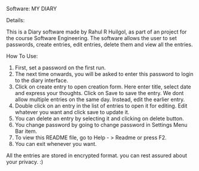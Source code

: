 Software: MY DIARY

Details:

This is a Diary software made by Rahul R Huilgol, as part of an project for the course Software Engineering. 
The software allows the user to set passwords, create entries, edit entries, delete them and view all the entries.

How To Use:
1. First, set a password on the first run.
2. The next time onwards, you will be asked to enter this password to login to the diary interface.
3. Click on create entry to open creation form. Here enter title, select date and express your thoughts. Click on Save to save the entry. We dont allow multiple entries on the same day. Instead, edit the earlier entry.
4. Double click on an entry in the list of entries to open it for editing. Edit whatever you want and click save to update it.
5. You can delete an entry by selecting it and clicking on delete button.
6. You change password by going to change password in Settings Menu Bar item.
7. To view this README file, go to Help - > Readme or press F2.
8. You can exit whenever you want.

All the entries are stored in encrypted format. you can rest assured about your privacy. :)